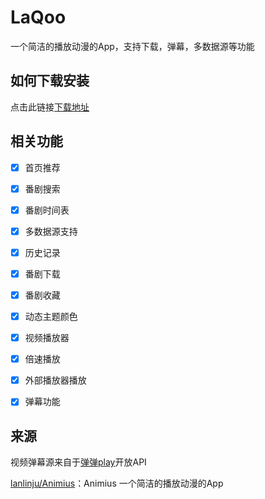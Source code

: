 # LaQoo

一个简洁的播放动漫的App，支持下载，弹幕，多数据源等功能

## 如何下载安装

点击此链接[下载地址](https://app.laqoo.eu.org/)

## 相关功能

- [x] 首页推荐
- [x] 番剧搜索
- [x] 番剧时间表
- [x] 多数据源支持
- [x] 历史记录
- [x] 番剧下载
- [x] 番剧收藏
- [x] 动态主题颜色
- [x] 视频播放器
- [x] 倍速播放
- [x] 外部播放器播放
- [x] 弹幕功能




## 来源

视频弹幕源来自于[弹弹play](https://www.dandanplay.com)开放API

[lanlinju/Animius](https://github.com/github.com/lanlinju/Animius)：Animius
一个简洁的播放动漫的App